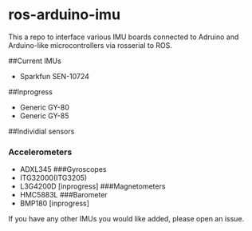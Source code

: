ros-arduino-imu
===============
This a repo to interface various IMU boards connected to Adruino and Arduino-like microcontrollers via rosserial to ROS.

##Current IMUs
- Sparkfun SEN-10724

##Inprogress
- Generic GY-80
- Generic GY-85

##Individial sensors
### Accelerometers
- ADXL345
###Gyroscopes
- ITG32000(ITG3205)
- L3G4200D [inprogress]
###Magnetometers
- HMC5883L
###Barometer
- BMP180 [inprogress]


If you have any other IMUs you would like added, please open an issue.
